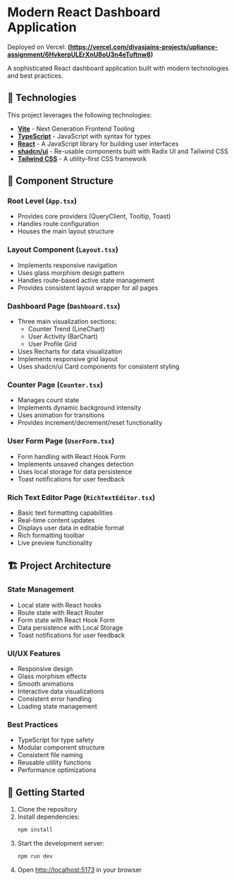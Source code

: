 
# Modern React Dashboard Application

Deployed on Vercel: **(https://vercel.com/divasjains-projects/upliance-assignment/6HvkerpULErXnU8oU3n4eTuftnw8)**  

A sophisticated React dashboard application built with modern technologies and best practices.

## 🚀 Technologies

This project leverages the following technologies:

- **[Vite](https://vitejs.dev/)** - Next Generation Frontend Tooling
- **[TypeScript](https://www.typescriptlang.org/)** - JavaScript with syntax for types
- **[React](https://reactjs.org/)** - A JavaScript library for building user interfaces
- **[shadcn/ui](https://ui.shadcn.com/)** - Re-usable components built with Radix UI and Tailwind CSS
- **[Tailwind CSS](https://tailwindcss.com/)** - A utility-first CSS framework

## 📁 Component Structure

### Root Level (`App.tsx`)
- Provides core providers (QueryClient, Tooltip, Toast)
- Handles route configuration
- Houses the main layout structure

### Layout Component (`Layout.tsx`)
- Implements responsive navigation
- Uses glass morphism design pattern
- Handles route-based active state management
- Provides consistent layout wrapper for all pages

### Dashboard Page (`Dashboard.tsx`)
- Three main visualization sections:
  - Counter Trend (LineChart)
  - User Activity (BarChart)
  - User Profile Grid
- Uses Recharts for data visualization
- Implements responsive grid layout
- Uses shadcn/ui Card components for consistent styling

### Counter Page (`Counter.tsx`)
- Manages count state
- Implements dynamic background intensity
- Uses animation for transitions
- Provides increment/decrement/reset functionality

### User Form Page (`UserForm.tsx`)
- Form handling with React Hook Form
- Implements unsaved changes detection
- Uses local storage for data persistence
- Toast notifications for user feedback

### Rich Text Editor Page (`RichTextEditor.tsx`)
- Basic text formatting capabilities
- Real-time content updates
- Displays user data in editable format
- Rich formatting toolbar
- Live preview functionality

## 🏗️ Project Architecture

### State Management
- Local state with React hooks
- Route state with React Router
- Form state with React Hook Form
- Data persistence with Local Storage
- Toast notifications for user feedback

### UI/UX Features
- Responsive design
- Glass morphism effects
- Smooth animations
- Interactive data visualizations
- Consistent error handling
- Loading state management

### Best Practices
- TypeScript for type safety
- Modular component structure
- Consistent file naming
- Reusable utility functions
- Performance optimizations

## 🚀 Getting Started

1. Clone the repository
2. Install dependencies:
   ```bash
   npm install
   ```
3. Start the development server:
   ```bash
   npm run dev
   ```
4. Open [http://localhost:5173](http://localhost:5173) in your browser
